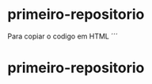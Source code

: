 # primeiro-repositorio

Para copiar o codigo em HTML
´´´
<html>
  <html><h1>primeiro-repositorio</h1></html>
  </html>
